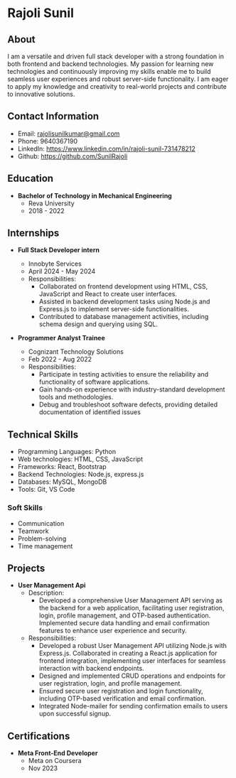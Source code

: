 # Rajoli Sunil

## About
I am a versatile and driven full stack developer with a strong foundation in both frontend and backend technologies. My passion for learning new technologies and continuously improving my skills enable me to build seamless user experiences and robust server-side functionality. I am eager to apply my knowledge and creativity to real-world projects and contribute to innovative solutions.

## Contact Information
- Email: rajolisunilkumar@gmail.com
- Phone: 9640367190
- LinkedIn: https://www.linkedin.com/in/rajoli-sunil-731478212
- Github: https://github.com/SunilRajoli

## Education
- **Bachelor of Technology in Mechanical Engineering**
  - Reva University
  - 2018 - 2022

## Internships
- **Full Stack Developer intern**
  - Innobyte Services
  - April 2024 - May 2024
  - Responsibilities:
    - Collaborated on frontend development using HTML, CSS, JavaScript and React to create user interfaces.
    - Assisted in backend development tasks using Node.js and Express.js to implement server-side functionalities.
    - Contributed to database management activities, including schema design and querying using SQL.

- **Programmer Analyst Trainee**
  - Cognizant Technology Solutions
  - Feb 2022 - Aug 2022
  - Responsibilities:
    - Participate in testing activities to ensure the reliability and functionality of software applications.
    - Gain hands-on experience with industry-standard development tools and methodologies.
    - Debug and troubleshoot software defects, providing detailed documentation of identified issues 

## Technical Skills
- Programming Languages: Python
- Web technologies: HTML, CSS, JavaScript
- Frameworks: React, Bootstrap
- Backend Technologies: Node.js, express.js
- Databases: MySQL, MongoDB
- Tools: Git, VS Code

### Soft Skills
- Communication
- Teamwork
- Problem-solving
- Time management

## Projects
- **User Management Api**
  - Description:
    - Developed a comprehensive User Management API serving as the backend for a web application, facilitating user registration, login, profile management, and OTP-based authentication. Implemented secure data handling and email confirmation features to enhance user experience and security.
  - Responsibilities:
    - Developed a robust User Management API utilizing Node.js with Express.js. Collaborated in creating a React.js application for frontend integration, implementing user interfaces for seamless interaction with backend endpoints.
    - Designed and implemented CRUD operations and endpoints for user registration, login, and profile management.
    - Ensured secure user registration and login functionality, including OTP-based verification and email confirmation.
    - Integrated Node-mailer for sending confirmation emails to users upon successful signup.

## Certifications
- **Meta Front-End Developer**
  - Meta on Coursera
  - Nov 2023